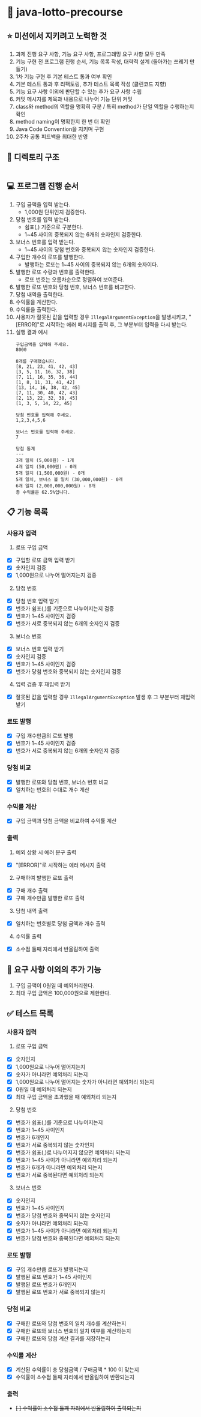 # 🎱 java-lotto-precourse

## ⭐️ 미션에서 지키려고 노력한 것
1. 과제 진행 요구 사항, 기능 요구 사항, 프로그래밍 요구 사항 모두 만족
2. 기능 구현 전 프로그램 진행 순서, 기능 목록 작성, 대략적 설계 (돌아가는 쓰레기 만들기)
3. 1차 기능 구현 후 기본 테스트 통과 여부 확인
4. 기본 테스트 통과 후 리팩토링, 추가 테스트 목록 작성 (클린코드 지향)
5. 기능 요구 사항 이외에 판단할 수 있는 추가 요구 사항 수립
6. 커밋 메시지를 제목과 내용으로 나누어 기능 단위 커밋
7. class와 method의 역할을 명확히 구분 / 특히 method가 단일 역할을 수행하는지 확인
8. method naming이 명확한지 한 번 더 확인
9. Java Code Convention을 지키며 구현
10. 2주차 공통 피드백을 최대한 반영

## 📁 디렉토리 구조
```
```

## 💻 프로그램 진행 순서
1. 구입 금액을 입력 받는다.
    * 1,000원 단위인지 검증한다.
2. 당첨 번호를 입력 받는다.
    * 쉼표(,) 기준으로 구분한다.
    * 1~45 사이의 중복되지 않는 6개의 숫자인지 검증한다.
3. 보너스 번호를 입력 받는다.
    * 1~45 사이의 당첨 번호와 중복되지 않는 숫자인지 검증한다.
4. 구입한 개수의 로또를 발행한다.
    * 발행하는 로또는 1~45 사이의 중복되지 않는 6개의 숫자이다.
5. 발행한 로또 수량과 번호를 출력한다.
    * 로또 번호는 오름차순으로 정렬하여 보여준다.
6. 발행한 로또 번호와 당첨 번호, 보너스 번호를 비교한다.
7. 당첨 내역을 출력한다.
8. 수익률을 계산한다.
9. 수익률을 출력한다.
10. 사용자가 잘못된 값을 입력할 경우 ``IllegalArgumentException``을 발생시키고, "[ERROR]"로 시작하는 에러 메시지를 출력 후, 그 부분부터 입력을 다시 받는다. 
11. 실행 결과 예시
    ```
    구입금액을 입력해 주세요.
    8000
    
    8개를 구매했습니다.
    [8, 21, 23, 41, 42, 43] 
    [3, 5, 11, 16, 32, 38]
    [7, 11, 16, 35, 36, 44]
    [1, 8, 11, 31, 41, 42]
    [13, 14, 16, 38, 42, 45]
    [7, 11, 30, 40, 42, 43]
    [2, 13, 22, 32, 38, 45]
    [1, 3, 5, 14, 22, 45]
    
    당첨 번호를 입력해 주세요.
    1,2,3,4,5,6
    
    보너스 번호를 입력해 주세요.
    7
    
    당첨 통계
    ---
    3개 일치 (5,000원) - 1개
    4개 일치 (50,000원) - 0개
    5개 일치 (1,500,000원) - 0개
    5개 일치, 보너스 볼 일치 (30,000,000원) - 0개
    6개 일치 (2,000,000,000원) - 0개
    총 수익률은 62.5%입니다.
    ```

## 📋 기능 목록
### 사용자 입력
1. 로또 구입 금액
- [x] 구입할 로또 금액 입력 받기
- [x] 숫자인지 검증
- [x] 1,000원으로 나누어 떨어지는지 검증

2. 당첨 번호
- [x] 당첨 번호 입력 받기
- [x] 번호가 쉼표(,)를 기준으로 나누어지는지 검증
- [x] 번호가 1~45 사이인지 검증
- [x] 번호가 서로 중복되지 않는 6개의 숫자인지 검증

3. 보너스 번호
- [x] 보너스 번호 입력 받기
- [x] 숫자인지 검증
- [x] 번호가 1~45 사이인지 검증
- [x] 번호가 당첨 번호와 중복되지 않는 숫자인지 검증

4. 입력 검증 후 재입력 받기
- [x] 잘못된 값을 입력할 경우 ``IllegalArgumentException`` 발생 후 그 부분부터 재입력 받기

###  로또 발행
- [x] 구입 개수만큼의 로또 발행
- [x] 번호가 1~45 사이인지 검증
- [x] 번호가 서로 중복되지 않는 6개의 숫자인지 검증

### 당첨 비교
- [x] 발행한 로또와 당첨 번호, 보너스 번호 비교
- [x] 일치하는 번호의 수대로 개수 계산
 
### 수익률 계산
- [x] 구입 금액과 당첨 금액을 비교하여 수익률 계산

### 출력
1. 예외 상황 시 에러 문구 출력
- [x] "[ERROR]"로 시작하는 에러 메시지 출력

2. 구매하여 발행한 로또 출력
- [x] 구매 개수 출력
- [x] 구매 개수만큼 발행한 로또 출력

3. 당첨 내역 출력
- [x] 일치하는 번호별로 당첨 금액과 개수 출력

4. 수익률 출력
- [x] 소수점 둘째 자리에서 반올림하여 출력

## 🤔 요구 사항 이외의 추가 기능
1. 구입 금액이 0원일 때 예외처리한다.
2. 최대 구입 금액은 100,000원으로 제한한다.

## ✅ 테스트 목록
### 사용자 입력
1. 로또 구입 금액
- [x] 숫자인지
- [x] 1,000원으로 나누어 떨어지는지
- [x] 숫자가 아니라면 예외처리 되는지
- [x] 1,000원으로 나누어 떨어지는 숫자가 아니라면 예외처리 되는지
- [x] 0원일 때 예외처리 되는지
- [x] 최대 구입 금액을 초과했을 때 예외처리 되는지

2. 당첨 번호
- [x] 번호가 쉼표(,)를 기준으로 나누어지는지
- [x] 번호가 1~45 사이인지
- [x] 번호가 6개인지
- [x] 번호가 서로 중복되지 않는 숫자인지
- [x] 번호가 쉼표(,)로 나누어지지 않으면 예외처리 되는지
- [x] 번호가 1~45 사이가 아니라면 예외처리 되는지
- [x] 번호가 6개가 아니라면 예외처리 되는지
- [x] 번호가 서로 중복된다면 예외처리 되는지

3. 보너스 번호
- [x] 숫자인지
- [x] 번호가 1~45 사이인지
- [x] 번호가 당첨 번호와 중복되지 않는 숫자인지
- [x] 숫자가 아니라면 예외처리 되는지
- [x] 번호가 1~45 사이가 아니라면 예외처리 되는지
- [x] 번호가 당첨 번호와 중복된다면 예외처리 되는지

### 로또 발행
- [x] 구입 개수만큼 로또가 발행되는지
- [x] 발행된 로또 번호가 1~45 사이인지
- [x] 발행된 로또 번호가 6개인지
- [x] 발행된 로또 번호가 서로 중복되지 않는지

### 당첨 비교
- [x] 구매한 로또와 당첨 번호의 일치 개수를 계산하는지
- [x] 구매한 로또와 보너스 번호의 일치 여부를 계산하는지
- [x] 구매한 로또와 당첨 계산 결과를 저장하는지

### 수익률 계산
- [x] 계산된 수익률이 총 당첨금액 / 구매금액 * 100 이 맞는지
- [x] 수익률이 소수점 둘째 자리에서 반올림하여 반환되는지

### 출력
- ~~[ ] 수익률이 소수점 둘째 자리에서 반올림하여 출력되는지~~